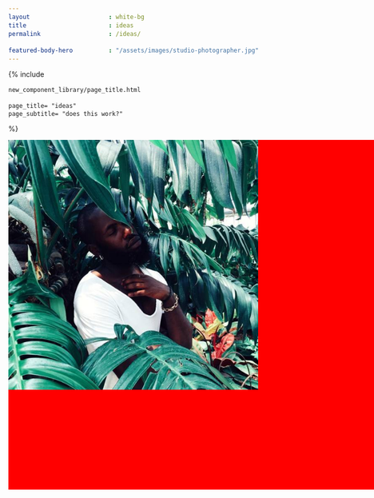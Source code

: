 ```yaml
---
layout            			: white-bg
title 						: ideas
permalink					: /ideas/

featured-body-hero 			: "/assets/images/studio-photographer.jpg"
---
```

{% include 

	new_component_library/page_title.html

	page_title=	"ideas"
	page_subtitle= "does this work?" 

%}

<div class="outer_wrapper">
	<div style="background: red; width: 900px; height: 700px; margin: 0 auto; clear: both; background-image: url('/assets/images/backstage-bw.jpg'); background-size: cover; background-repeat: no-repeat; background-position: center;">
		<div class="frow centered">
			<img src="/assets/images/flowerguy.jpg" style="max-width: 500px;" />
		</div>
	</div>
</div>